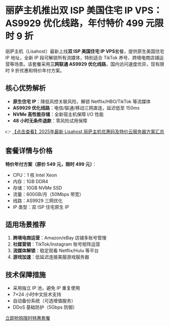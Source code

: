 # 丽萨主机推出双 ISP 美国住宅 IP VPS：AS9929 优化线路，年付特价 499 元限时 9 折

丽萨主机（Lisahost）最新上线**双 ISP 美国住宅 IP VPS**套餐，提供原生美国住宅 IP 地址，全新 IP 段可解锁所有流媒体，特别适合 TikTok 养号、跨境电商店铺运营等场景。该套餐采用**三网联通 AS9929 优化线路**，国内访问速度优异，现有限时 9 折优惠和特价年付方案。

## 核心优势解析

- **原生住宅 IP**：降低风控关联风险，解锁 Netflix/HBO/TikTok 等流媒体
- **AS9929 优化线路**：电信/联通/移动三网直连，延迟低至 150ms
- **NVMe 高性能存储**：全新宿主机保障 I/O 性能
- **48 小时无条件退款**：零风险试用保障

👉 [【点击查看】2025年最新 Lisahost 丽萨主机优惠码及特价云服务器方案汇总](https://bit.ly/lisazhuji)

## 套餐详情与价格

**特价年付方案（原价 549 元，限时 499 元）**：
- CPU：1 核 Intel Xeon
- 内存：1GB DDR4
- 存储：10GB NVMe SSD
- 流量：600GB/月（50Mbps 带宽）
- 线路：AS9929 三网优化
- IP 类型：双 ISP 住宅原生 IP

## 适用场景推荐

1. **跨境电商运营**：Amazon/eBay 店铺多账号管理
2. **社媒营销**：TikTok/Instagram 账号矩阵运营
3. **流媒体解锁**：稳定观看 Netflix/Hulu 等平台
4. **游戏加速**：低延迟连接美服游戏服务器

## 技术保障措施

- 采用独立 IP 池，避免 IP 重复使用
- 7×24 小时中文技术支持
- 自动备份系统（可选增值服务）
- DDoS 基础防护（5Gbps 防御）

[立即抢购限时特惠套餐](https://bit.ly/lisazhuji)